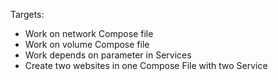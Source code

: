 Targets:
  + Work on network Compose file
  + Work on volume Compose file
  + Work depends on parameter in Services
  + Create two websites in one Compose File with two Service
